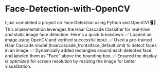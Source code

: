 # Face-Detection-with-OpenCV

I just completed a project on Face Detection using Python and OpenCV! 🖥️📸 This implementation leverages the Haar Cascade Classifier for real-time and static image face detection. Here's a quick breakdown:
✅ Loaded an image using OpenCV and verified successful input.
✅ Used a pre-trained Haar Cascade model (haarcascade_frontalface_default.xml) to detect faces in an image.
✅ Dynamically added rectangles around each detected face and labeled them as "Face" above the bounding box.
✅ Ensured the display is optimized for screen resolution by resizing the image for better visualization.
